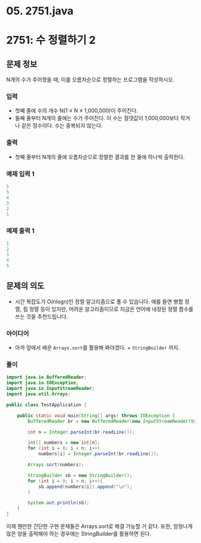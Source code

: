 # 05. 2751.java

# 2751: 수 정렬하기 2

## 문제 정보

N개의 수가 주어졌을 때, 이를 오름차순으로 정렬하는 프로그램을 작성하시오.

### 입력

- 첫째 줄에 수의 개수 N(1 ≤ N ≤ 1,000,000)이 주어진다.
- 둘째 줄부터 N개의 줄에는 수가 주어진다. 이 수는 절댓값이 1,000,000보다 작거나 같은 정수이다. 수는 중복되지 않는다.

### 출력

- 첫째 줄부터 N개의 줄에 오름차순으로 정렬한 결과를 한 줄에 하나씩 출력한다.

### 예제 입력 1

```java
5
5
4
3
2
1
```

### 예제 출력 1

```java
1
2
3
4
5
```

## 문제의 의도

- 시간 복잡도가 O(nlogn)인 정렬 알고리즘으로 풀 수 있습니다. 예를 들면 병합 정렬, 힙 정렬 등이 있지만, 어려운 알고리즘이므로 지금은 언어에 내장된 정렬 함수를 쓰는 것을 추천드립니다.

### 아이디어

- 아까 앞에서 배운 `Arrays.sort`를 활용해 봐야겠다. + `StringBuilder` 까지.

### 풀이

```java
import java.io.BufferedReader;
import java.io.IOException;
import java.io.InputStreamReader;
import java.util.Arrays;

public class TestApplication {

    public static void main(String[] args) throws IOException {
        BufferedReader br = new BufferedReader(new InputStreamReader(System.in));

        int n = Integer.parseInt(br.readLine());

        int[] numbers = new int[n];
        for (int i = 0; i < n; i++)
            numbers[i] = Integer.parseInt(br.readLine());

        Arrays.sort(numbers);

        StringBuilder sb = new StringBuilder();
        for (int i = 0; i < n; i++){
            sb.append(numbers[i]).append("\n");
        }

        System.out.println(sb);
    }
}
```

이제 웬만한 간단한 구현 문제들은 Arrays.sort로 해결 가능할 거 같다. 또한, 엄청나게 많은 양을 출력해야 하는 경우에는 StringBuilder를 활용하면 된다.